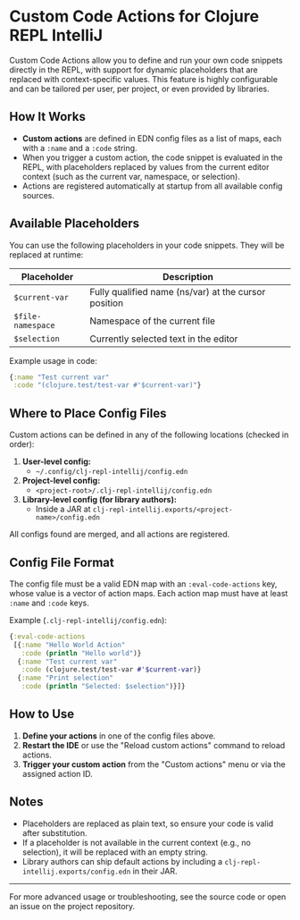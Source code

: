 # Custom Code Actions for Clojure REPL IntelliJ

Custom Code Actions allow you to define and run your own code snippets directly in the REPL, with support for dynamic placeholders that are replaced with context-specific values. This feature is highly configurable and can be tailored per user, per project, or even provided by libraries.

## How It Works

- **Custom actions** are defined in EDN config files as a list of maps, each with a `:name` and a `:code` string.
- When you trigger a custom action, the code snippet is evaluated in the REPL, with placeholders replaced by values from the current editor context (such as the current var, namespace, or selection).
- Actions are registered automatically at startup from all available config sources.

## Available Placeholders

You can use the following placeholders in your code snippets. They will be replaced at runtime:

| Placeholder         | Description                                               |
|---------------------|-----------------------------------------------------------|
| `$current-var`      | Fully qualified name (ns/var) at the cursor position      |
| `$file-namespace`   | Namespace of the current file                             |
| `$selection`        | Currently selected text in the editor                     |

Example usage in code:
```clojure
{:name "Test current var"
 :code "(clojure.test/test-var #'$current-var)"}
```

## Where to Place Config Files

Custom actions can be defined in any of the following locations (checked in order):

1. **User-level config:**
   - `~/.config/clj-repl-intellij/config.edn`
2. **Project-level config:**
   - `<project-root>/.clj-repl-intellij/config.edn`
3. **Library-level config (for library authors):**
   - Inside a JAR at `clj-repl-intellij.exports/<project-name>/config.edn`

All configs found are merged, and all actions are registered.

## Config File Format

The config file must be a valid EDN map with an `:eval-code-actions` key, whose value is a vector of action maps. Each action map must have at least `:name` and `:code` keys.

Example (`.clj-repl-intellij/config.edn`):

```clojure
{:eval-code-actions
 [{:name "Hello World Action"
   :code (println "Hello world")}
  {:name "Test current var"
   :code (clojure.test/test-var #'$current-var)}
  {:name "Print selection"
   :code (println "Selected: $selection")}]}
```

## How to Use

1. **Define your actions** in one of the config files above.
2. **Restart the IDE** or use the "Reload custom actions" command to reload actions.
3. **Trigger your custom action** from the "Custom actions" menu or via the assigned action ID.

## Notes
- Placeholders are replaced as plain text, so ensure your code is valid after substitution.
- If a placeholder is not available in the current context (e.g., no selection), it will be replaced with an empty string.
- Library authors can ship default actions by including a `clj-repl-intellij.exports/config.edn` in their JAR.

---
For more advanced usage or troubleshooting, see the source code or open an issue on the project repository.
